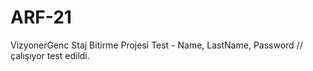 # ARF-21
VizyonerGenc Staj Bitirme Projesi
Test - Name, LastName, Password // çalışıyor test edildi.
